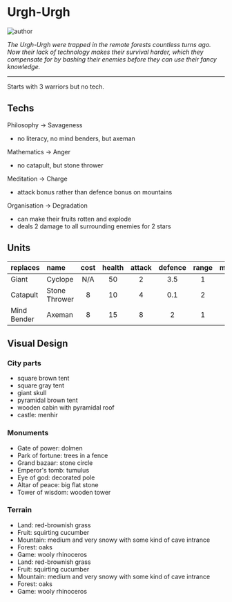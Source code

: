 # Urgh-Urgh

![author](https://img.shields.io/badge/author-Some%20guy%237671-%237289DA)

*The Urgh-Urgh were trapped in the remote forests  countless turns ago. Now their lack of technology makes their survival harder, which they compensate for by bashing their enemies before they can use their fancy knowledge.*

---

Starts with 3 warriors but no tech.

## Techs

Philosophy -> Savageness

- no literacy, no mind benders, but axeman

Mathematics -> Anger

- no catapult, but stone thrower

Meditation -> Charge

- attack bonus rather than defence bonus on mountains

Organisation -> Degradation

- can make their fruits rotten and explode
- deals 2 damage to all surrounding enemies for 2 stars

## Units

| replaces | name | cost | health | attack | defence | range | movement | skills |
|:---------|:-----|:----:|:------:|:------:|:-------:|:-----:|:--------:|:-------|
| Giant | Cyclope | N/A | 50 | 2 | 3.5 | 1 | 1 | Fortify |
| Catapult | Stone Thrower | 8 | 10 | 4 | 0.1 | 2 | 1 | Dash |
| Mind Bender | Axeman | 8 | 15 | 8 | 2 | 1 | 1 | Dash, Persist |

## Visual Design

### City parts

- square brown tent
- square gray tent
- giant skull
- pyramidal brown tent
- wooden cabin with pyramidal roof
- castle: menhir

### Monuments

- Gate of power: dolmen  
- Park of fortune: trees in a fence  
- Grand bazaar: stone circle  
- Emperor's tomb: tumulus  
- Eye of god: decorated pole  
- Altar of peace: big flat stone  
- Tower of wisdom: wooden tower  

### Terrain

- Land: red-brownish grass  
- Fruit: squirting cucumber  
- Mountain: medium and very snowy with some kind of cave intrance  
- Forest: oaks  
- Game: wooly rhinoceros  
- Land: red-brownish grass  
- Fruit: squirting cucumber  
- Mountain: medium and very snowy with some kind of cave intrance  
- Forest: oaks  
- Game: wooly rhinoceros  
